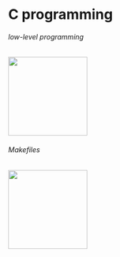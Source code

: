 # C programming

###### low-level programming

<img src="https://upload.wikimedia.org/wikipedia/commons/thumb/1/18/C_Programming_Language.svg/1200px-C_Programming_Language.svg.png" width ="160" height="auto"/>

###### Makefiles

<img src="https://interrupt.memfault.com/img/gnu-make-guidelines/gnu-make.png" width ="160" height="auto"/>
